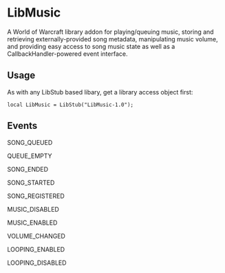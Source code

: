 # LibMusic
A World of Warcraft library addon for playing/queuing music, storing and retrieving externally-provided song metadata, manipulating music volume, and providing easy access to song music state as well as a CallbackHandler-powered event interface.


## Usage
As with any LibStub based libary, get a library access object first:

`local LibMusic = LibStub("LibMusic-1.0");`


## Events
SONG_QUEUED

QUEUE_EMPTY

SONG_ENDED

SONG_STARTED

SONG_REGISTERED

MUSIC_DISABLED

MUSIC_ENABLED

VOLUME_CHANGED

LOOPING_ENABLED

LOOPING_DISABLED
